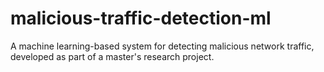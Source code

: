 # malicious-traffic-detection-ml
A machine learning-based system for detecting malicious network traffic, developed as part of a master's research project.
